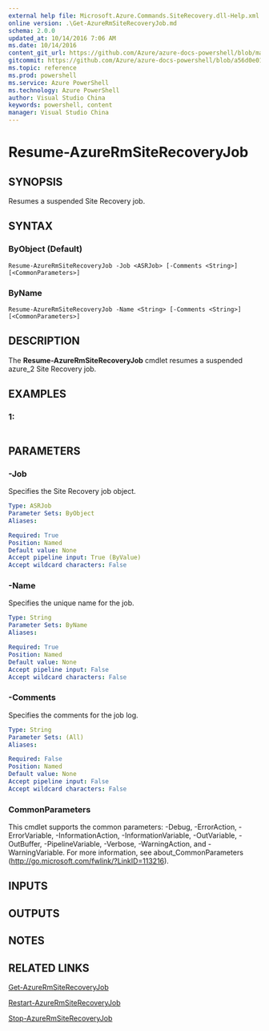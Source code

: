 ```yaml
---
external help file: Microsoft.Azure.Commands.SiteRecovery.dll-Help.xml
online version: .\Get-AzureRmSiteRecoveryJob.md
schema: 2.0.0
updated_at: 10/14/2016 7:06 AM
ms.date: 10/14/2016
content_git_url: https://github.com/Azure/azure-docs-powershell/blob/master/azureps-cmdlets-docs/ResourceManager/AzureRM.SiteRecovery/v1.0/CmdletMDs/Resume-AzureRmSiteRecoveryJob.md
gitcommit: https://github.com/Azure/azure-docs-powershell/blob/a56d0e01e65c2c33aa2af13dd29addc94ead6e88/azureps-cmdlets-docs/ResourceManager/AzureRM.SiteRecovery/v1.0/CmdletMDs/Resume-AzureRmSiteRecoveryJob.md
ms.topic: reference
ms.prod: powershell
ms.service: Azure PowerShell
ms.technology: Azure PowerShell
author: Visual Studio China
keywords: powershell, content
manager: Visual Studio China
---
```


# Resume-AzureRmSiteRecoveryJob

## SYNOPSIS
Resumes a suspended Site Recovery job.

## SYNTAX

### ByObject (Default)
```
Resume-AzureRmSiteRecoveryJob -Job <ASRJob> [-Comments <String>] [<CommonParameters>]
```

### ByName
```
Resume-AzureRmSiteRecoveryJob -Name <String> [-Comments <String>] [<CommonParameters>]
```

## DESCRIPTION
The **Resume-AzureRmSiteRecoveryJob** cmdlet resumes a suspended azure_2 Site Recovery job.

## EXAMPLES

### 1:
```

```

## PARAMETERS

### -Job
Specifies the Site Recovery job object.

```yaml
Type: ASRJob
Parameter Sets: ByObject
Aliases: 

Required: True
Position: Named
Default value: None
Accept pipeline input: True (ByValue)
Accept wildcard characters: False
```

### -Name
Specifies the unique name for the job.

```yaml
Type: String
Parameter Sets: ByName
Aliases: 

Required: True
Position: Named
Default value: None
Accept pipeline input: False
Accept wildcard characters: False
```

### -Comments
Specifies the comments for the job log.

```yaml
Type: String
Parameter Sets: (All)
Aliases: 

Required: False
Position: Named
Default value: None
Accept pipeline input: False
Accept wildcard characters: False
```

### CommonParameters
This cmdlet supports the common parameters: -Debug, -ErrorAction, -ErrorVariable, -InformationAction, -InformationVariable, -OutVariable, -OutBuffer, -PipelineVariable, -Verbose, -WarningAction, and -WarningVariable. For more information, see about_CommonParameters (http://go.microsoft.com/fwlink/?LinkID=113216).

## INPUTS

## OUTPUTS

## NOTES

## RELATED LINKS

[Get-AzureRmSiteRecoveryJob](.\Get-AzureRmSiteRecoveryJob.md)

[Restart-AzureRmSiteRecoveryJob](.\Restart-AzureRmSiteRecoveryJob.md)

[Stop-AzureRmSiteRecoveryJob](.\Stop-AzureRmSiteRecoveryJob.md)

